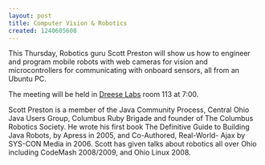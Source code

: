 ```yaml
---
layout: post
title: Computer Vision & Robotics
created: 1240605608
---
```

This Thursday, Robotics guru Scott Preston will show us how to engineer and program mobile robots with web cameras for vision and microcontrollers for communicating with onboard sensors, all from an Ubuntu PC.

The meeting will be held in [Dreese Labs](http://www.osu.edu/map/building.php?building=279) room 113 at 7:00.

Scott Preston is a member of the Java Community Process, Central Ohio Java Users Group, Columbus Ruby Brigade and founder of The Columbus Robotics Society. He wrote his first book The Definitive Guide to Building Java Robots, by Apress in 2005, and Co-Authored, Real-World- Ajax by SYS-CON Media in 2006. Scott has given talks about robotics all over Ohio including CodeMash 2008/2009, and Ohio Linux 2008.
